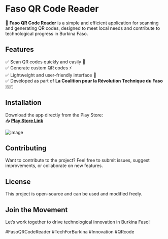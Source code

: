 # **Faso QR Code Reader**  

🚀 **Faso QR Code Reader** is a simple and efficient application for scanning and generating QR codes, designed to meet local needs and contribute to technological progress in Burkina Faso.  

## **Features**  
✅ Scan QR codes quickly and easily 📸  
✅ Generate custom QR codes ⚡  
✅ Lightweight and user-friendly interface 🎨  
✅ Developed as part of **La Coalition pour la Révolution Technique du Faso** 🇧🇫  

## **Installation**  
Download the app directly from the Play Store:  
📥 **[Play Store Link](https://play.google.com/store/apps/details?id=com.companyname.fasoqrcode)**  

![image](https://github.com/user-attachments/assets/fdeaa4dd-ddf6-41f8-a30c-282172f4abd4)


## **Contributing**  
Want to contribute to the project? Feel free to submit issues, suggest improvements, or collaborate on new features.  

## **License**  
This project is open-source and can be used and modified freely.  

## **Join the Movement**  
Let’s work together to drive technological innovation in Burkina Faso!  

#FasoQRCodeReader #TechForBurkina #Innovation #QRcode  
